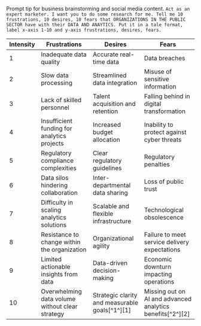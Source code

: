 Prompt tip for business brainstorming and social media content. `Act as an expert marketer. I want you to do some research for me. Tell me 10 frustrations, 10 desires, 10 fears that ORGANIZATIONS IN THE PUBLIC SECTOR have with their DATA AND ANAYTICS. Put it in a tale format, label x-axis 1-10 and y-axis frustrations, desires, fears.`

| Intensity | Frustrations                                    | Desires                                        | Fears                                                     |
| --------- | ----------------------------------------------- | ---------------------------------------------- | --------------------------------------------------------- |
| 1         | Inadequate data quality                         | Accurate real-time data                        | Data breaches                                             |
| 2         | Slow data processing                            | Streamlined data integration                   | Misuse of sensitive information                           |
| 3         | Lack of skilled personnel                       | Talent acquisition and retention               | Falling behind in digital transformation                  |
| 4         | Insufficient funding for analytics projects     | Increased budget allocation                    | Inability to protect against cyber threats                |
| 5         | Regulatory compliance complexities              | Clear regulatory guidelines                    | Regulatory penalties                                      |
| 6         | Data silos hindering collaboration              | Inter-departmental data sharing                | Loss of public trust                                      |
| 7         | Difficulty in scaling analytics solutions       | Scalable and flexible infrastructure           | Technological obsolescence                                |
| 8         | Resistance to change within the organization    | Organizational agility                         | Failure to meet service delivery expectations             |
| 9         | Limited actionable insights from data           | Data-driven decision-making                    | Economic downturn impacting operations                    |
| 10        | Overwhelming data volume without clear strategy | Strategic clarity and measurable goals[^1^][1] | Missing out on AI and advanced analytics benefits[^2^][2] |